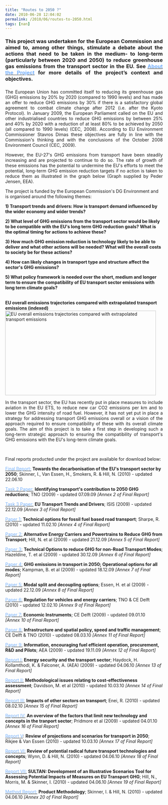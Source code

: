 ```yaml
---
title: "Routes to 2050 ?"
date: 2010-06-28 12:04:02
permalink: /2010/06/routes-to-2050.html
tags: [nan]
---
```


<h3 align="justify"><span>This project was undertaken for the European Commission and aimed to, among other things, stimulate a debate about the actions that need to be taken in the medium- to long-term (particularly between 2020 and 2050) to reduce greenhouse gas emissions from the transport sector in the EU. See </span><a href="https://gabrielplassat.github.io/transportsdufutur/2010/06/about-the-project/" title="About the Project"><span><font color="#75affb">About the Project</font></span></a><span> for more details of the project’s context and objectives.</span></h3> <h3 align="justify"><span> </span></h3>  <!--more-->  <p style="text-align: justify">The European Union has committed itself to reducing its greenhouse gas (GHG) emissions by 20% by 2020 (compared to 1990 levels) and has made an offer to reduce GHG emissions by 30% if there is a satisfactory global agreement to combat climate change after 2012 (i.e. after the Kyoto Protocol). In January 2009, the European Parliament called on the EU and other industrialised countries to reduce GHG emissions by between 25% and 40% by 2020 with a reduction of at least 80% to be achieved by 2050 (all compared to 1990 levels) (CEC, 2008). According to EU Environment Commissioner Stavros Dimas these objectives are fully in line with the Commission's thinking and with the conclusions of the October 2008 Environment Council (CEC, 2009).</p> <p style="text-align: justify">However, the EU-27's GHG emissions from transport have been steadily increasing and are projected to continue to do so. The rate of growth of these emissions has the potential to undermine the EU's efforts to meet the potential, long-term GHG emission reduction targets if no action is taken to reduce them as illustrated in the graph below (<span>Graph supplied by Peder Jensen, EEA).</span></p><span> <p>The project is funded by the European Commission's DG Environment and is organised around the following themes:</p> <p><strong>1) Transport trends and drivers: How is transport demand influenced by the wider economy and wider trends?</strong></p> <p><strong>2) What level of GHG emissions from the transport sector would be likely to be compatible with the EU's long term GHG reduction goals? What is the optimal timing for actions to achieve these?</strong></p> <p><strong>3) How much GHG emission reduction is technology likely to be able to deliver and what other actions will be needed? What will the overall costs to society be for these actions?</strong></p> <p><strong>4) How can likely changes in transport type and structure affect the sector's GHG emissions?</strong></p> <p><strong>5) What policy framework is needed over the short, medium and longer term to ensure the compatibility of EU transport sector emissions with long term climate goals?</strong></p> <br /></span><span><strong>EU overall emissions trajectories compared with extrapolated transport emissions (indexed)</strong></span> <div><img alt="EU overall emissions trajectories compared with extrapolated transport emissions" class="leftAlone " height="270" src="assets/Uploads/_resampled/ResizedImage482270-Homepage-graph.JPG" width="482" /></div> <p style="text-align: justify">In the transport sector, the EU has recently put in place measures to include aviation in the EU ETS, to reduce new car CO2 emissions per km and to lower the GHG intensity of road fuel. However, it has not yet put in place a strategy for addressing transport GHG emissions overall or a vision of the approach required to ensure compatibility of these with its overall climate goals. The aim of this project is to take a first step in developing such a long-term strategic approach to ensuring the compatibility of transport's GHG emissions with the EU's long-term climate goals. </p> <p><strong><span></span></strong> </p> <p><span><span><span><span><span>Final reports producted under the project are available for download below:</span></span></span></span></span></p> <p><span><span><a class="null" href="assets/EU-Transport-GHG-2050-Final-Report-22-06-10.pdf" target="_blank" title="Final Report"><font color="#75affb">Final Report:</font></a> <strong>Towards the decarbonisation of the EU's transport sector by 2050</strong>; Skinner, I., Van Essen, H., Smokers, R. & Hill, N. (2010) - updated 22.06.10</span></span></p> <p><span><span><a class="null" href="assets/EU-Transport-GHG-2050-Task2-Paper-Identifying-transports-contribution-07-09-09-FINAL.pdf" target="_blank" title="Task 2 Paper: Identifying transports contribution to 2050 GHG reductions"><font color="#75affb">Task 2 Paper:</font></a> <strong>Identifying transport's contribution to 2050 GHG reductions</strong>; TNO (2009) - updated 07.09.09 <em>[Annex 2 of Final Report]</em></span></span></p> <p><span><span><a class="null" href="assets/EU-Transport-GHG-2050-Task3-Paper-EU-Transport-Trends-and-Drivers-22-12-09-FINAL.pdf" target="_blank" title="Task 3 Paper: EU Transport Trends and Drivers"><font color="#75affb">Task 3 Paper:</font></a> <strong>EU Transport Trends and Drivers</strong>; ISIS (2009) - updated 22.12.09 <em>[Annex 3 of Final Report]</em></span></span></p> <p><span><span><a class="null" href="assets/EU-Transport-GHG-2050-Paper-1-Technical-options-for-ffuel-road-transport-11-02-10-FINAL.pdf" target="_blank" title="Paper 1: Technical options for fossil fuel based road transport"><font color="#75affb">Paper 1:</font></a> <strong>Technical options for fossil fuel based road transport</strong>; Sharpe, R. (2010) - updated 11.02.10 <em>[Annex 4 of Final Report]</em></span></span></p> <p><span><span><a class="null" href="assets/EU-Transport-GHG-2050-Paper-2-Alt-energy-carriers-and-powertrains-21-12-09-FINAL.pdf" target="_blank" title="Paper 2: Alternative Energy Carriers and Powertrains to Reduce GHG from Transport"><font color="#75affb">Paper 2:</font></a> <strong>Alternative Energy Carriers and Powertrains to Reduce GHG from Transport</strong>; Hill, N. et al (2009) - updated 21.12.09 <em>[Annex 5 of Final Report]</em></span></span></p> <p><span><span><a class="null" href="assets/EU-Transport-GHG-2050-Paper-3-Technical-options-for-non-road-modes-30-10-09-FINAL.pdf" target="_blank" title="Paper 3: Technical Options to reduce GHG for non-Road Transport Modes"><font color="#75affb">Paper 3:</font></a> <strong>Technical Options to reduce GHG for non-Road Transport Modes</strong>; Hazeldine, T. et al (2009) - updated 30.12.09 <em>[Annex 6 of Final Report]</em> </span></span></p> <p><span><span><a class="null" href="assets/EU-Transport-GHG-2050-Paper-4-Operational-options-18-12-09-FINAL.pdf" target="_blank" title="Paper 4: GHG emissions in transport in 2050; Operational options for all modes"><font color="#75affb">Paper 4:</font></a> <strong>GHG emissions in transport in 2050; Operational options for all modes</strong>; Kampman, B. et al (2009) - updated 18.12.09 <em>[Annex 7 of Final Report]</em></span></span></p> <p><span><span><a class="null" href="assets/EU-Transport-GHG-2050-Paper-5-Modal-split-and-decoupling-options-22-12-09-FINAL.pdf" target="_blank" title="Paper 4: GHG emissions in transport in Paper 5: Modal split and decoupling options"><font color="#75affb">Paper 5:</font></a> <strong>Modal split and decoupling options</strong>; Essen, H. et al (2009) - updated 22.12.09 <em>[Annex 8 of Final Report]</em></span></span></p> <p><span><span><a class="null" href="assets/EU-Transport-GHG-2050-Paper-6-Regulation-for-vehicles-and-energy-carriers-12-02-10-FINAL.pdf" target="_blank" title="Paper 6: Regulation for vehicles and energy carriers"><font color="#75affb">Paper 6:</font></a> <strong>Regulation for vehicles and energy carriers</strong>; TNO & CE Delft (2010) - updated 12.02.10 <em>[Annex 9 of Final Report]</em></span></span></p> <p><span><span><a class="null" href="assets/EU-Transport-GHG-2050-Paper-7-Economic-Instruments-9-01-10-FINAL.pdf" target="_blank" title="Paper 7: Economic Instruments"><font color="#75affb">Paper 7:</font></a> <strong>Economic Instruments</strong>; CE Delft (2009) - updated 09.01.10 <em>[Annex 10 of Final Report]</em></span></span></p> <p><span><span><a class="null" href="assets/EU-Transport-GHG-2050-Paper-8-Infrastructure-08-03-10-FINAL.pdf" target="_blank" title="Paper 8: Infrastructure and spatial policy, speed and traffic management"><font color="#75affb">Paper 8:</font></a> <strong>Infrastructure and spatial policy, speed and traffic management</strong>; CE Delft & TNO (2010) - updated 08.03.10 <em>[Annex 11 of Final Report]</em></span></span></p> <p><span><span><a class="null" href="assets/EU-Transport-GHG-2050-Paper-9-Awareness-and-innovation-19-11-09-FINAL.pdf" target="_blank" title="Paper 9: Information, encouraging fuel efficient operation, procurement, R&D and Pilots"><font color="#75affb">Paper 9:</font></a> <strong>Information, encouraging fuel efficient operation, procurement, R&D and Pilots</strong>; AEA (2009) - updated 19.11.09 <em>[Annex 12 of Final Report]</em></span></span></p> <p><span><span><a class="null" href="assets/EU-Transport-GHG-2050-Report-I-Energy-Security-04-06-10-FINAL.pdf" target="_blank" title="Report I: Energy security and the transport sector "><font color="#75affb">Report I:</font></a> <strong>Energy security and the transport sector</strong>; Haydock, H. Kollamthodi, K. & Falconer, A. (AEA) (2009) - updated 04.06.10 <em>[Annex 13 of Final Report]</em></span></span></p> <p><span><span><a class="null" href="assets/EU-Transport-GHG-2050-Report-II-Methodological-issues-abatement-cost-10-03-10-FINAL.pdf" target="_blank" title="Report II: Methodological issues relating to cost-effectiveness assessment"><font color="#75affb">Report II:</font></a> <strong>Methodological issues relating to cost-effectiveness assessment</strong>; Davidson, M. et al (2010) - updated 10.03.10 <em>[Annex 14 of Final Report]</em></span></span></p> <p><span><span><a class="null" href="assets/EU-Transport-GHG-2050-Report-III-Task3-Paper-Annex-Transport-Trends+Drivers-08-02-10-FINAL.pdf" target="_blank" title="Report III: Impacts of other sectors on transport"><font color="#75affb">Report III:</font></a> <strong>Impacts of other sectors on transport</strong>; Enei, R. (2010) - updated 08.02.10 <em>[Annex 15 of Final Report]</em></span></span></p> <p><span><span><a class="null" href="assets/EU-Transport-GHG-2050-Report-IV-Factors-that-limit-new-technology+concepts-04-01-10-FINAL.pdf" target="_blank" title="Report IV: An overview of the facts that limit new technology and concepts in the tranport sector"><font color="#75affb">Report IV:</font></a> <strong>An overview of the factors that limit new technology and concepts in the tranport sector</strong>; Pridmore et al (2009) - updated 04.01.10 <em>[Annex 16 of Final Report]</em></span></span></p> <p><span><span><a class="null" href="assets/EU-Transport-GHG-2050-Report-V-Review-of-projections-and-scenarios-10-03-10-FINAL.pdf" target="_blank" title="Report V"><font color="#75affb">Report V</font></a>: <strong>Review of projections and scenarios for transport in 2050</strong>; Rikjee & Van Essen (2010) - updated 10.03.10 <em>[Annex 17 of Final Report]</em></span></span></p> <p><span><span><a class="null" href="assets/EU-Transport-GHG-2050-Report-VI-Radical-technologies-and-concepts-04-06-10-FINAL.pdf" target="_blank" title="Report VI: Review of potential radical future transport technologies and concepts"><font color="#75affb">Report VI:</font></a> <strong>Review of potential radical future transport technologies and concepts</strong>; Wynn, D. & Hill, N. (2010) - updated 04.06.10 <em>[Annex 18 of Final Report]</em></span></span></p> <p><span><span><a class="null" href="assets/EU-Transport-GHG-2050-Report-VII-SULTAN-Illustrative-Scenarios-Tool-04-06-10-FINAL.pdf" target="_blank" title="Report VII"><font color="#75affb">Report VII:</font></a> <strong>SULTAN: Development of an Illustrative Scenarios Tool for Assessing Potential Impacts of Measures on EU Transport GHG</strong>; Hill, N., Morris, M. & Skinner, I. (2010) - updated 04.06.10 <em>[Annex 19 of Final Report]</em></span></span></p> <p><span><span><a class="null" href="http://assets/EU-Transport-GHG-2050-Project-Methodology-Report-04-06-10-FINAL.pdf" target="_blank" title="Method Report: Product Methodology"><font color="#75affb">Method Report:</font></a> <strong>Product Methodology</strong>; Skinner, I. & Hill, N. (2010) - updated 04.06.10 <em>[Annex 20 of Final Report]</em></span></span></p>
